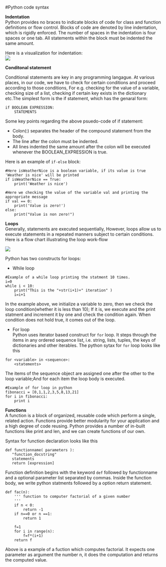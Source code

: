 #Python code syntax

__Indentation__  
Python provides no braces to indicate blocks of code for class and function definitions or flow control. Blocks of code are denoted by line indentation, which is rigidly enforced. The number of spaces in the indentation is four spaces or one tab. All statements within the block must be indented the same amount.

Here is a visualization for indentation:  
![](http://www.python-course.eu/images/blocks.png) 


__Conditonal statement__

Conditional statements are key in any programming langague. At various places, in our code, we have to check for certain conditions and proceed according to those conditions, For e.g. checking for the value of a variable, checking size of a list, checking if certain key exists in the dictionary etc.The simplest form is the if statement, which has the genaral form:  
```
if BOOLEAN EXPRESSION:
    STATEMENTS
```
Some key points regarding the above psuedo-code of if statement:
* Colon(:) separates the header of the compound statement from the body.
* The line after the colon must be indented. 
* All lines indented the same amount after the colon will be executed whenever the BOOLEAN_EXPRESSION is true.

Here is an example of `if-else` block:
```
#Here isWeatherNice is a boolean variable, if its value is true 'Weather is nice' will be printed
if isWeatherNice == True:
    print('Weather is nice')
    
#Here we checking the value of the variable val and printing the appropriate message    
if val == 0:
    print('Value is zero!')
else:
    print("Value is non zero!")
```    

__Loops__  
Generally, statements are executed sequentially, However, loops allow us to execute statements in a repeated manners subject to certain conditions. Here is a flow chart illustrating the loop work-flow

![](http://www.python-course.eu/images/while_loop_1.png)

Python has two constructs for loops:
* While loop  
```
#Example of a while loop printing the statment 10 times.
i=0
while i < 10:
    print("This is the "+str(i+1)+" iteration" )
    i=i+1
```    
In the example above, we initialize a variable to zero, then we check the loop condition(whether it is less than 10); If it is, we execute and the print statment and increment it by one and check the condition again. When condition does not hold true, it comes out of the loop.

* For loop  
  Python uses iterator based construct for `for` loop. It steps through the items in any ordered sequence list, i.e. string, lists, tuples, the keys of dictionaries and other iterables. The python sytax for `for` loop looks like this
```
for <variable> in <sequence>:
	<statements>
```  	
  The items of the sequence object are assigned one after the other to the loop variable;And for each item the loop body is executed.  

```
#Example of for loop in python
fibonacci = [0,1,1,2,3,5,8,13,21]
for i in fibonacci:
    print i

```

__Functions__  
A function is a block of organized, reusable code which perform a single, related action. Functions provide better modularity for your application and a high degree of code reusing. Python provides a number of in-built functions like print and len, and we can create functions of our own.

Syntax for function declaration looks like this  
```
def functionname( parameters ):
   "function_docstring"
   statements
   return [expression]
```   
Function definition begins with the keyword `def` followed by functionname and a optional parameter list separated by commas. Inside the function body, we write python statments followed by a option return statement.

```
def fac(n):
    ''' function to computer factorial of a given number
    '''
    if n < 0:
        return -1
    if n==0 or n ==1:
        return 1   
        
    f=1
    for i in range(n):
        f=f*(i+1)
    return f
```    
Above is a example of a fuction which computes factorial. It expects one parameter as argument the number n, it does the computation and returns the computed value. 
